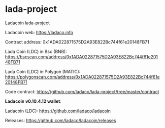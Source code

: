 # lada-project
Ladacoin lada-project

Ladacoin web: https://ladaco.info

Contract address: 0x1ADA022871575D2A93E822Bc744f61e20148FB71

Lada Coin (LDC) in Bsc (BNB): https://bscscan.com/address/0x1ADA022871575D2A93E822Bc744f61e20148FB71

Lada Coin (LDC) in Polygon (MATIC): https://polygonscan.com/address/0x1ADA022871575D2A93E822Bc744f61e20148FB71

Code contract: https://github.com/ladaco/lada-project/tree/master/contract

<b>Ladacoin v0.10.4.12 wallet</b>:

Ladacoin (LDC):
https://github.com/ladaco/ladacoin

Releases:
https://github.com/ladaco/ladacoin/releases
